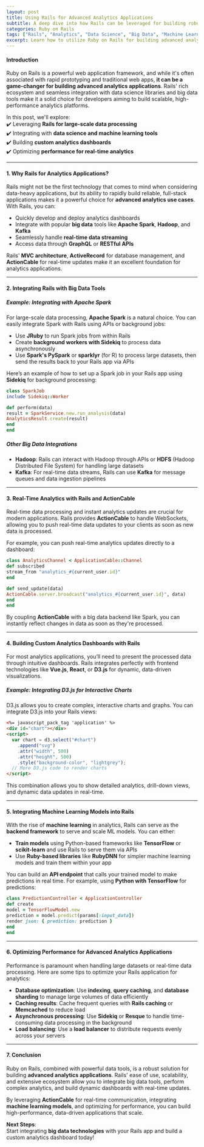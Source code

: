 ```yaml
---
layout: post  
title: Using Rails for Advanced Analytics Applications  
subtitle: A deep dive into how Rails can be leveraged for building robust, scalable analytics applications  
categories: Ruby on Rails  
tags: ["Rails", "Analytics", "Data Science", "Big Data", "Machine Learning"]  
excerpt: Learn how to utilize Ruby on Rails for building advanced analytics applications that scale, integrate with big data tools, and support machine learning workflows.  
---
```


#### **Introduction**
Ruby on Rails is a powerful web application framework, and while it's often associated with rapid prototyping and traditional web apps, **it can be a game-changer for building advanced analytics applications**. Rails' rich ecosystem and seamless integration with data science libraries and big data tools make it a solid choice for developers aiming to build scalable, high-performance analytics platforms.

In this post, we'll explore:  
✔️ Leveraging **Rails for large-scale data processing**  
✔️ Integrating with **data science and machine learning tools**  
✔️ Building **custom analytics dashboards**  
✔️ Optimizing **performance for real-time analytics**

---

#### **1. Why Rails for Analytics Applications?**
Rails might not be the first technology that comes to mind when considering data-heavy applications, but its ability to rapidly build reliable, full-stack applications makes it a powerful choice for **advanced analytics use cases**. With Rails, you can:
- Quickly develop and deploy analytics dashboards
- Integrate with popular **big data** tools like **Apache Spark**, **Hadoop**, and **Kafka**
- Seamlessly handle **real-time data streaming**
- Access data through **GraphQL** or **RESTful APIs**

Rails' **MVC architecture**, **ActiveRecord** for database management, and **ActionCable** for real-time updates make it an excellent foundation for analytics applications.

---

#### **2. Integrating Rails with Big Data Tools**
##### **Example: Integrating with Apache Spark**
For large-scale data processing, **Apache Spark** is a natural choice. You can easily integrate Spark with Rails using APIs or background jobs:
- Use **JRuby** to run Spark jobs from within Rails
- Create **background workers with Sidekiq** to process data asynchronously
- Use **Spark's PySpark** or **sparklyr** (for R) to process large datasets, then send the results back to your Rails app via APIs

Here’s an example of how to set up a Spark job in your Rails app using **Sidekiq** for background processing:  
```ruby  
class SparkJob  
include Sidekiq::Worker

def perform(data)  
result = SparkService.new.run_analysis(data)  
AnalyticsResult.create(result)  
end  
end  
```

##### **Other Big Data Integrations**
- **Hadoop**: Rails can interact with Hadoop through APIs or **HDFS** (Hadoop Distributed File System) for handling large datasets
- **Kafka**: For real-time data streams, Rails can use **Kafka** for message queues and data ingestion pipelines

---

#### **3. Real-Time Analytics with Rails and ActionCable**
Real-time data processing and instant analytics updates are crucial for modern applications. Rails provides **ActionCable** to handle WebSockets, allowing you to push real-time data updates to your clients as soon as new data is processed.

For example, you can push real-time analytics updates directly to a dashboard:  
```ruby  
class AnalyticsChannel < ApplicationCable::Channel  
def subscribed  
stream_from "analytics_#{current_user.id}"  
end

def send_update(data)  
ActionCable.server.broadcast("analytics_#{current_user.id}", data)  
end  
end  
```

By coupling **ActionCable** with a big data backend like Spark, you can instantly reflect changes in data as soon as they're processed.

---

#### **4. Building Custom Analytics Dashboards with Rails**
For most analytics applications, you’ll need to present the processed data through intuitive dashboards. Rails integrates perfectly with frontend technologies like **Vue.js**, **React**, or **D3.js** for dynamic, data-driven visualizations.

##### **Example: Integrating D3.js for Interactive Charts**
D3.js allows you to create complex, interactive charts and graphs. You can integrate D3.js into your Rails views:  
```html  
<%= javascript_pack_tag 'application' %>
<div id="chart"></div>  
<script>  
  var chart = d3.select("#chart")  
    .append("svg")  
    .attr("width", 500)  
    .attr("height", 500)  
    .style("background-color", "lightgrey");  
  // More D3.js code to render charts  
</script>  
```  

This combination allows you to show detailed analytics, drill-down views, and dynamic data updates in real-time.

---

#### **5. Integrating Machine Learning Models into Rails**
With the rise of **machine learning** in analytics, Rails can serve as the **backend framework** to serve and scale ML models. You can either:
- **Train models** using Python-based frameworks like **TensorFlow** or **scikit-learn** and use Rails to serve them via APIs
- Use **Ruby-based libraries** like **RubyDNN** for simpler machine learning models and train them within your app

You can build an **API endpoint** that calls your trained model to make predictions in real time. For example, using **Python with TensorFlow** for predictions:  
```ruby  
class PredictionController < ApplicationController  
def create  
model = TensorFlowModel.new  
prediction = model.predict(params[:input_data])  
render json: { prediction: prediction }  
end  
end  
```

---

#### **6. Optimizing Performance for Advanced Analytics Applications**
Performance is paramount when handling large datasets or real-time data processing. Here are some tips to optimize your Rails application for analytics:
- **Database optimization**: Use **indexing**, **query caching**, and **database sharding** to manage large volumes of data efficiently
- **Caching results**: Cache frequent queries with **Rails caching** or **Memcached** to reduce load
- **Asynchronous processing**: Use **Sidekiq** or **Resque** to handle time-consuming data processing in the background
- **Load balancing**: Use a **load balancer** to distribute requests evenly across your servers

---

#### **7. Conclusion**
Ruby on Rails, combined with powerful data tools, is a robust solution for building **advanced analytics applications**. Rails' ease of use, scalability, and extensive ecosystem allow you to integrate big data tools, perform complex analytics, and build dynamic dashboards with real-time updates.

By leveraging **ActionCable** for real-time communication, integrating **machine learning models**, and optimizing for performance, you can build high-performance, data-driven applications that scale.

**Next Steps**:  
Start integrating **big data technologies** with your Rails app and build a custom analytics dashboard today!

